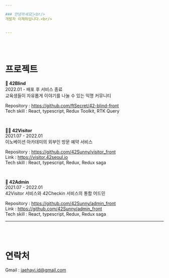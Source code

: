 ```yaml
---

### 안녕하세요👋<br/>
개발자 이재하입니다.<br/>


---
```

<br/><br/>



# 프로젝트

**🤫 42Blind**<br/>
2022.01 - 배포 후 서비스 종료<br/>
교육생들이 자유롭게 이야기를 나눌 수 있는 익명 커뮤니티

Repository : https://github.com/ftSecret/42-blind-front<br/>
Tech skill : React, typescript, Redux Toolkit, RTK Query

<br/>

**🤼‍♂️ 42Visitor**<br/>
2021.07 - 2022.01<br/>
이노베이션 아카데미의 외부인 방문 예약 서비스

Repository : https://github.com/42Sunny/visitor_front<br/>
Link : https://visitor.42seoul.io<br/>
Tech skill : React, typescript, Redux, Redux saga

<br/>

**📝 42Admin**<br/>
2021.07 - 2022.01<br/>
42Visitor 서비스와 42Checkin 서비스의 통합 어드민

Repository : https://github.com/42Sunny/admin_front<br/>
Link : https://github.com/42Sunny/admin_front<br/>
Tech skill : React, typescript, Redux, Redux saga<br/>

---
<br/><br/>

# 연락처
Gmail : jaehayi.id@gmail.com
